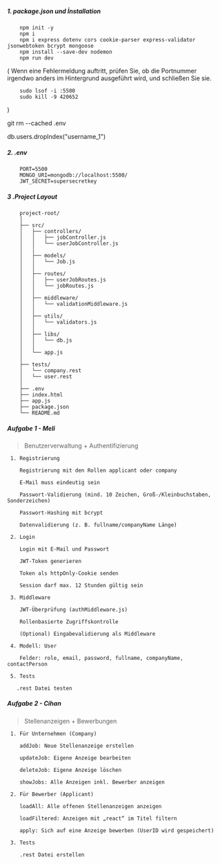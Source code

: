 ##### 1. package.json und İnstallation

        npm init -y
        npm i
        npm i express dotenv cors cookie-parser express-validator jsonwebtoken bcrypt mongoose
        npm install --save-dev nodemon
        npm run dev

(
Wenn eine Fehlermeldung auftritt, prüfen Sie, ob die Portnummer irgendwo anders im Hintergrund ausgeführt wird, und schließen Sie sie.

        sudo lsof -i :5500
        sudo kill -9 420652

)

git rm --cached .env

db.users.dropIndex("username_1")

##### 2. .env

        PORT=5500
        MONGO_URI=mongodb://localhost:5500/
        JWT_SECRET=supersecretkey

##### 3 .Project Layout

        project-root/
        │
        ├── src/
        │   ├── controllers/
        │   │   ├── jobController.js
        │   │   └── userJobController.js
        │   │
        │   ├── models/
        │   │   └── Job.js
        │   │
        │   ├── routes/
        │   │   ├── userJobRoutes.js
        │   │   └── jobRoutes.js
        │   │
        │   ├── middleware/
        │   │   └── validationMiddleware.js
        │   │
        │   ├── utils/
        │   │   └── validators.js
        │   │
        │   ├── libs/
        │   │   └── db.js
        │   │
        │   └── app.js
        │
        ├── tests/
        │   └── company.rest
        │   └── user.rest
        │
        ├── .env
        ├── index.html
        ├── app.js
        ├── package.json
        └── README.md

##### Aufgabe 1 - Meli

> Benutzerverwaltung + Authentifizierung

     1. Registrierung

        Registrierung mit den Rollen applicant oder company

        E-Mail muss eindeutig sein

        Passwort-Validierung (mind. 10 Zeichen, Groß-/Kleinbuchstaben, Sonderzeichen)

        Passwort-Hashing mit bcrypt

        Datenvalidierung (z. B. fullname/companyName Länge)

     2. Login

        Login mit E-Mail und Passwort

        JWT-Token generieren

        Token als httpOnly-Cookie senden

        Session darf max. 12 Stunden gültig sein

     3. Middleware

        JWT-Überprüfung (authMiddleware.js)

        Rollenbasierte Zugriffskontrolle

        (Optional) Eingabevalidierung als Middleware

     4. Modell: User

        Felder: role, email, password, fullname, companyName, contactPerson

     5. Tests

       .rest Datei testen

##### Aufgabe 2 - Cihan

> Stellenanzeigen + Bewerbungen

     1. Für Unternehmen (Company)

        addJob: Neue Stellenanzeige erstellen

        updateJob: Eigene Anzeige bearbeiten

        deleteJob: Eigene Anzeige löschen

        showJobs: Alle Anzeigen inkl. Bewerber anzeigen

     2. Für Bewerber (Applicant)

        loadAll: Alle offenen Stellenanzeigen anzeigen

        loadFiltered: Anzeigen mit „react“ im Titel filtern

        apply: Sich auf eine Anzeige bewerben (UserID wird gespeichert)

     3. Tests

        .rest Datei erstellen
